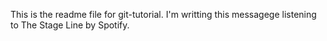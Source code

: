 This is the readme file for git-tutorial.
I'm writting this messagege listening to The Stage Line by Spotify. 

